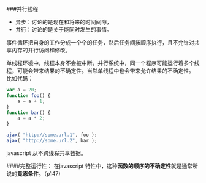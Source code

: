 ###并行线程
- 异步：讨论的是现在和将来的时间间隙，
- 并行：讨论的是关于能同时发生的事情。

事件循环把自身的工作分成一个个的任务，然后任务间按顺序执行，且不允许对共享内存的并行访问和修改。

单线程环境中，线程本身不会被中断。并行系统中，同一个程序可能运行着多个线程，可能会带来结果的不确定性。当然单线程中也会带来允许结果的不确定性。
比如代码：
```javascript
var a = 20;
function foo() {
	a = a + 1;
}
function bar() {
	a = a * 2;
}

ajax( "http://some.url.1", foo );
ajax( "http://some.url.2", bar );
```
javascript 从不跨线程共享数据。

####完整运行性：
在javascript 特性中，这种**函数的顺序的不确定性**就是通常所说的**竟态条件**。（p147)